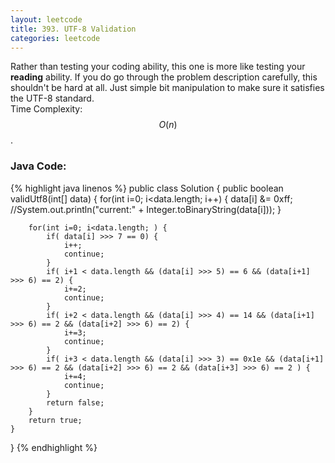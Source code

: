 ```yaml
---
layout: leetcode
title: 393. UTF-8 Validation
categories: leetcode
---
```

Rather than testing your coding ability, this one is more like testing your **reading** ability. If you do go through the problem description carefully, this shouldn't be hard at all. Just simple bit manipulation to make sure it satisfies the UTF-8 standard.  
Time Complexity: $$O(n)$$. 
### Java Code:
{% highlight java linenos %}
public class Solution {
    public boolean validUtf8(int[] data) {
        for(int i=0; i<data.length; i++) {
            data[i] &= 0xff;
            //System.out.println("current:" + Integer.toBinaryString(data[i]));
        }
            
        for(int i=0; i<data.length; ) {
            if( data[i] >>> 7 == 0) {
                i++;
                continue;
            }
            if( i+1 < data.length && (data[i] >>> 5) == 6 && (data[i+1] >>> 6) == 2) {
                i+=2;
                continue;
            }
            if( i+2 < data.length && (data[i] >>> 4) == 14 && (data[i+1] >>> 6) == 2 && (data[i+2] >>> 6) == 2) {
                i+=3;
                continue;
            }
            if( i+3 < data.length && (data[i] >>> 3) == 0x1e && (data[i+1] >>> 6) == 2 && (data[i+2] >>> 6) == 2 && (data[i+3] >>> 6) == 2 ) {
                i+=4;
                continue;
            }
            return false;
        }
        return true;
    }
}
{% endhighlight %}
